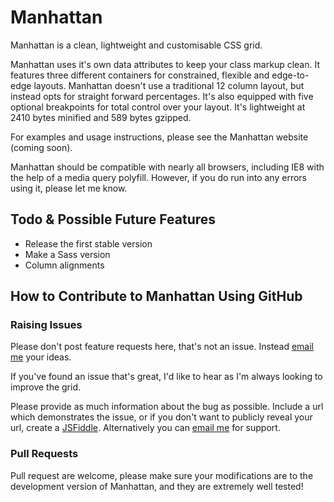 # Manhattan

Manhattan is a clean, lightweight and customisable CSS grid.

Manhattan uses it's own data attributes to keep your class markup clean. It features three different containers for constrained, flexible and edge-to-edge layouts. Manhattan doesn't use a traditional 12 column layout, but instead opts for straight forward percentages. It's also equipped with five optional breakpoints for total control over your layout. It's lightweight at 2410 bytes minified and 589 bytes gzipped.

For examples and usage instructions, please see the Manhattan website (coming soon).

Manhattan should be compatible with nearly all browsers, including IE8 with the help of a media query polyfill. However, if you do run into any errors using it, please let me know.

## Todo & Possible Future Features

* Release the first stable version
* Make a Sass version
* Column alignments

## How to Contribute to Manhattan Using GitHub

### Raising Issues

Please don't post feature requests here, that's not an issue. Instead [email me](mailto:adam@adchsm.me) your ideas.

If you've found an issue that's great, I'd like to hear as I'm always looking to improve the grid.

Please provide as much information about the bug as possible. Include a url which demonstrates the issue, or if you don't want to publicly reveal your url, create a [JSFiddle](http://jsfiddle.net/). Alternatively you can [email me](mailto:adam@adchsm.me) for support.

### Pull Requests

Pull request are welcome, please make sure your modifications are to the development version of Manhattan, and they are extremely well tested!